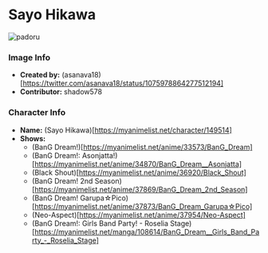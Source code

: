 # Sayo Hikawa

![padoru](https://raw.githubusercontent.com/shadow578/Padoru-Padoru/master/Padoru/bang-dream/bang-dream-sayo-hikawa.png "Sayo Hikawa")

### Image Info
* **Created by:**    (asanava18)[https://twitter.com/asanava18/status/1075978864277512194]
* **Contributor:**   shadow578

### Character Info
* **Name:**   (Sayo Hikawa)[https://myanimelist.net/character/149514]
* **Shows:**
  * (BanG Dream!)[https://myanimelist.net/anime/33573/BanG_Dream]
  * (BanG Dream!: Asonjatta!)[https://myanimelist.net/anime/34870/BanG_Dream__Asonjatta]
  * (Black Shout)[https://myanimelist.net/anime/36920/Black_Shout]
  * (BanG Dream! 2nd Season)[https://myanimelist.net/anime/37869/BanG_Dream_2nd_Season]
  * (BanG Dream! Garupa☆Pico)[https://myanimelist.net/anime/37873/BanG_Dream_Garupa☆Pico]
  * (Neo-Aspect)[https://myanimelist.net/anime/37954/Neo-Aspect]
  * (BanG Dream!: Girls Band Party! - Roselia Stage)[https://myanimelist.net/manga/108614/BanG_Dream__Girls_Band_Party_-_Roselia_Stage]
